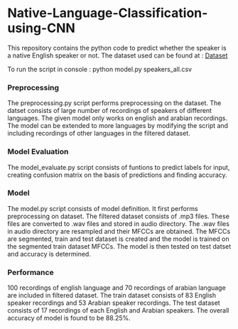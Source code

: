 # Native-Language-Classification-using-CNN

This repository contains the python code to predict whether the speaker is a native English speaker or not. The dataset used can be found at : [Dataset](https://www.kaggle.com/rtatman/speech-accent-archive)

To run the script in console : python model.py speakers_all.csv

### Preprocessing
The preprocessing.py script performs preprocessing on the dataset. The datset consists of large number of recordings of speakers of different languages. The given model only works on english and arabian recordings. The model can be extended to more languages by modifying the script and including recordings of other languages in the filtered dataset. 

### Model Evaluation
The model_evaluate.py script consists of funtions to predict labels for input, creating confusion matrix on the basis of predictions and finding accuracy.

### Model
The model.py script consists of model definition. It first performs preprocessing on dataset. The filtered dataset consists of .mp3 files. These files are converted to .wav files and stored in audio directory. The .wav files in audio directory are resampled and their MFCCs are obtained. The MFCCs are segmented, train and test dataset is created and the model is trained on the segmented train dataset MFCCs. The model is then tested on test datset and accuracy is determined.

### Performance
100 recordings of english language and 70 recordings of arabian language are included in filtered dataset. The train dataset consists of 83 English speaker recordings and 53 Arabian speaker recordings. The test dataset consists of 17 recordings of each English and Arabian speakers. The overall accuracy of model is found to be 88.25%.
